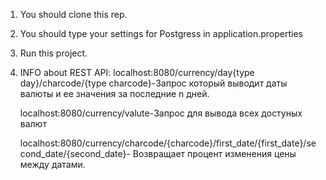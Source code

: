 1. You should clone this rep.
2. You should type your settings for Postgress in application.properties
3. Run this project.
4. INFO about REST API:
    localhost:8080/currency/day{type day}/charcode/{type charcode}-Запрос который выводит даты валюты и ее значения за последние n дней.
    
    localhost:8080/currency/valute-Запрос для вывода всех достуных валют
    
    localhost:8080/currency/charcode/{charcode}/first_date/{first_date}/second_date/{second_date}- Возвращает процент изменения цены между датами.
    
